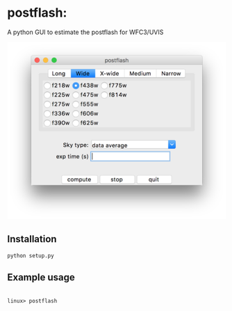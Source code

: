 # postflash:

A python GUI to estimate the postflash for WFC3/UVIS

![postflash](etc/postflash.png)


## Installation
```
python setup.py
```

## Example usage
```

linux> postflash

```












